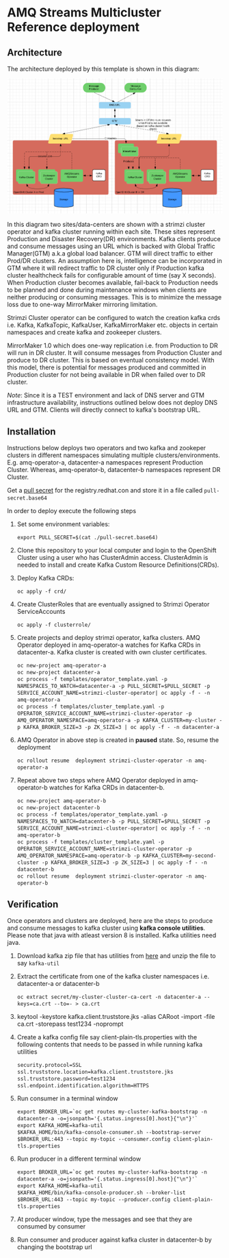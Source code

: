# AMQ Streams Multicluster Reference deployment

## Architecture

The architecture deployed by this template is shown in this diagram:

![amqstreams-dr-reference-architecture](media/amqstreams-dr-reference-architecture.png)

In this diagram two sites/data-centers are shown with a strimzi cluster operator and kafka cluster running within each site. These sites represent Production and Disaster Recovery(DR) environments. Kafka clients  produce and consume messages using an URL which is backed with Global Traffic Manager(GTM) a.k.a global load balancer. GTM will direct traffic to either Prod/DR clusters. An assumption here is, intelligence can be incorporated in GTM where it will redirect traffic to DR cluster only if Production kafka cluster healthcheck fails for configurable amount of time (say X seconds). When Production cluster becomes available, fail-back to Production needs to be planned and done during maintenance windows when clients are neither producing or consuming messages.  This is to minimize the message loss due to one-way MirrorMaker mirroring limitation.

Strimzi Cluster operator can be configured to watch the creation kafka crds i.e. Kafka, KafkaTopic, KafkaUser, KafkaMirrorMaker etc. objects in certain namespaces and create kafka and zookeeper clusters.      

MirrorMaker 1.0 which does one-way replication i.e. from Production to DR will run in DR cluster. It will consume messages from Production Cluster and produce to DR cluster. This is based on eventual consistency model. With this model, there is potential for messages produced and committed in Production cluster for not being available in DR when failed over to DR cluster.
 
*Note*: Since it is a TEST environment and lack of DNS server and GTM infrastructure availability, instructions outlined below does not deploy DNS URL and GTM. Clients will directly connect to kafka's bootstrap URL.

## Installation

Instructions below deploys two operators and two kafka and zookeper clusters in different namespaces simulating multiple clusters/environments. E.g. amq-operator-a, datacenter-a namespaces represent Production Cluster. Whereas, amq-operator-b, datacenter-b namespaces represent DR Cluster.

Get a [pull secret](https://access.redhat.com/terms-based-registry/#/accounts) for the registry.redhat.con and store it in a file called `pull-secret.base64`

In order to deploy execute the following steps

1. Set some environment variables:

    ```shell
    export PULL_SECRET=$(cat ./pull-secret.base64)
    ```
    
2. Clone this repository to your local computer and login to the OpenShift Cluster using a user who has ClusterAdmin access. ClusterAdmin is needed to install and create Kafka Custom Resource Definitions(CRDs).  

3. Deploy Kafka CRDs:

    ```shell
	oc apply -f crd/
    ```

4. Create ClusterRoles that are eventually assigned to Strimzi Operator ServiceAccounts

    ```shell
	oc apply -f clusterrole/
    ```
    
5. Create projects and deploy strimzi operator, kafka clusters. AMQ Operator deployed in amq-operator-a watches for Kafka CRDs in datacenter-a. Kafka cluster is created with own cluster certificates.

    ```shell
    oc new-project amq-operator-a
	oc new-project datacenter-a
	oc process -f templates/operator_template.yaml -p NAMESPACES_TO_WATCH=datacenter-a -p PULL_SECRET=$PULL_SECRET -p SERVICE_ACCOUNT_NAME=strimzi-cluster-operator| oc apply -f - -n amq-operator-a
	oc process -f templates/cluster_template.yaml -p OPERATOR_SERVICE_ACCOUNT_NAME=strimzi-cluster-operator -p AMQ_OPERATOR_NAMESPACE=amq-operator-a -p KAFKA_CLUSTER=my-cluster -p KAFKA_BROKER_SIZE=3 -p ZK_SIZE=3 | oc apply -f - -n datacenter-a
    ```
    
6. AMQ Operator in above step is created in **paused** state. So, resume the deployment
   
    ```shell
    oc rollout resume  deployment strimzi-cluster-operator -n amq-operator-a
    ```

7. Repeat above two steps where AMQ Operator deployed in amq-operator-b watches for Kafka CRDs in datacenter-b.

    ```shell
    oc new-project amq-operator-b
    oc new-project datacenter-b
    oc process -f templates/operator_template.yaml -p NAMESPACES_TO_WATCH=datacenter-b -p PULL_SECRET=$PULL_SECRET -p SERVICE_ACCOUNT_NAME=strimzi-cluster-operator| oc apply -f - -n amq-operator-b
    oc process -f templates/cluster_template.yaml -p OPERATOR_SERVICE_ACCOUNT_NAME=strimzi-cluster-operator -p AMQ_OPERATOR_NAMESPACE=amq-operator-b -p KAFKA_CLUSTER=my-second-cluster -p KAFKA_BROKER_SIZE=3 -p ZK_SIZE=3 | oc apply -f - -n datacenter-b
    oc rollout resume  deployment strimzi-cluster-operator -n amq-operator-b 
  	```
  	
## Verification

Once operators and clusters are deployed, here are the steps to produce and consume messages to kafka cluster using **kafka console utilities**. Please note that java with atleast version 8 is installed. Kafka utilities need java.

1. Download kafka zip file that has utilities from [here](https://access.redhat.com/jbossnetwork/restricted/softwareDownload.html?softwareId=70471) and unzip the file to say `kafka-util`

2. Extract the certificate from one of the kafka cluster namespaces i.e. datacenter-a or datacenter-b

	```
	oc extract secret/my-cluster-cluster-ca-cert -n datacenter-a --keys=ca.crt --to=- > ca.crt
	```

3. keytool -keystore kafka.client.truststore.jks -alias CARoot -import -file ca.crt -storepass test1234 -noprompt

4. Create a kafka config file say client-plain-tls.properties with the following contents that needs to be passed in while running kafka utilities

	```
	security.protocol=SSL
	ssl.truststore.location=kafka.client.truststore.jks
	ssl.truststore.password=test1234
	ssl.endpoint.identification.algorithm=HTTPS
	```
	
5. Run consumer in a terminal window

	```shell
	export BROKER_URL=`oc get routes my-cluster-kafka-bootstrap -n datacenter-a -o=jsonpath='{.status.ingress[0].host}{"\n"}'`
	export KAFKA_HOME=kafka-util
	$KAFKA_HOME/bin/kafka-console-consumer.sh --bootstrap-server $BROKER_URL:443 --topic my-topic --consumer.config client-plain-tls.properties
	```
	
6. Run producer in a different terminal window

	```
	export BROKER_URL=`oc get routes my-cluster-kafka-bootstrap -n datacenter-a -o=jsonpath='{.status.ingress[0].host}{"\n"}'`
	export KAFKA_HOME=kafka-util
	$KAFKA_HOME/bin/kafka-console-producer.sh --broker-list $BROKER_URL:443 --topic my-topic --producer.config client-plain-tls.properties
	```
	
7. At producer window, type the messages and see that they are consumed by consumer

8. Run consumer and producer against kafka cluster in datacenter-b by changing the bootstrap url